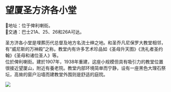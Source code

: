# 望厦圣方济各小堂  
📍地址：位于俾利喇街。  
🚌交通：巴士21A、25、26和26A可达。  

圣方济各小堂是埋葬历代总督及地方名流士绅之地。和圣乔凡尼保罗大教堂相邻，有“威尼斯的万神殿”之称。教堂内有许多艺术珍品如《圣母升天图》《洗礼者圣约翰》《圣母和诸位圣人》等。  
位於俾利喇街。建於1907年，1938年重建，这座小规模但具有吸引力的教堂位置很接近望厦山，附近有養老院。教堂内部环境简单而宁静，设有一座黑色大理石祭坛，高耸的窗户沿墙而建教堂外围则是舒适的庭院。  

![](https://i.postimg.cc/LXGF5DHB/202201212116532.png)  
